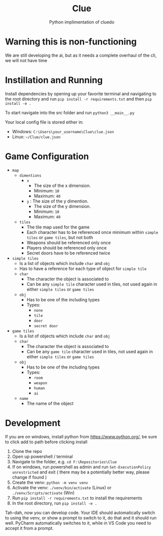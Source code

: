 <h1 align="center">Clue</h1>
<p align="center">Python implimentation of cluedo</p>


# Warning this is non-functioning
We are still developing the ai, but as it needs a complete overhaul of the cli, we will not have time


# Instillation and Running
Install dependencies by opening up your favorite terminal and navigating to the root directory and run `pip install -r requirements.txt` and then `pip install -e .`


To start navigate into the src folder and run `python3 __main__.py`


Your local config file is stored either in:
- Windows: `C:\Users\your_username\Clue\clue.json`
- Linux: `~/Clue/clue.json`

# Game Configuration
- `map`
    - `dimentions`
        - `x`
            - The size of the x dimension.
            - Minimum: `10`
            - Maximum: `40`
        - `y` : The size of the y dimention.
            - The size of the y dimension.
            - Minimum: `10`
            - Maximum: `40`
    - `tiles`
        - The tile map used for the game
        - Each character has to be referenced once minimum within `simple tiles` or `game tiles`, but not both
        - Weapons should be referenced only once 
        - Players should be referenced only once
        - Secret doors have to be referenced twice
- `simple tiles`
    - Is a list of objects which include `char` and `obj`
    - Has to have a reference for each type of object for `simple tile`
    - `char`
        - The character the object is associated to
        - Can be any `simple tile` character used in tiles, not used again in either `simple tiles` or `game tiles`
    - `obj`
        - Has to be one of the including types 
        - Types:
            - `none`
            - `tile`
            - `door`
            - `secret door`
- `game tiles`
    - Is a list of objects which include `char` and `obj`
    - `char`
        - The character the object is associated to
        - Can be any `game tile` character used in tiles, not used again in either `simple tiles` or `game tiles`
    - `obj`
        - Has to be one of the including types 
        - Types:
            - `room`
            - `weapon`
            - `human`
            - `ai`
    - `name`
        - The name of the object

# Development

If you are on windows, install python from https://www.python.org/, be sure to click add to path before clicking install

1. Clone the repo
2. Open up powershell / terminal
3. Navigate to the folder, e.g. `cd F:\Repositories\Clue`
4. If on windows, run powershell as admin and run `Set-ExecutionPolicy unrestricted` and exit ( there may be a potentially better way, please change if found )
6. Create the venv: `python -m venv venv`
7. Activate the venv: `./venv/bin/activate` (Linux) or `./venv/Scripts/activate` (Win)
8. Run `pip install -r requirements.txt` to install the requirements
9. In the root directory, run `pip install -e .`

Tah-dah, now you can develop code. 
Your IDE should automatically switch to using the venv, or show a prompt to switch to it, do that and it should run well.
PyCharm automatically switches to it, while in VS Code you need to accept it from a prompt.
